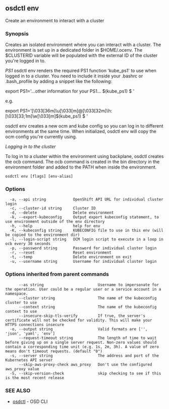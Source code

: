 ## osdctl env

Create an environment to interact with a cluster

### Synopsis


Creates an isolated environment where you can interact with a cluster.
The environment is set up in a dedicated folder in $HOME/.ocenv.
The $CLUSTERID variable will be populated with the external ID of the cluster you're logged in to.

*PS1*
osdctl env renders the required PS1 function 'kube_ps1' to use when logged in to a cluster.
You need to include it inside your .bashrc or .bash_profile by adding a snippet like the following:

export PS1='...other information for your PS1... $(kube_ps1) \$ '

e.g.

export PS1='\[\033[36m\]\u\[\033[m\]@\[\033[32m\]\h:\[\033[33;1m\]\w\[\033[m\]$(kube_ps1) \$ '

osdctl env creates a new ocm and kube config so you can log in to different environments at the same time.
When initialized, osdctl env will copy the ocm config you're currently using.

*Logging in to the cluster*

To log in to a cluster within the environment using backplane, osdctl creates the ocb command.
The ocb command is created in the bin directory in the environment folder and added to the PATH when inside the environment.


```
osdctl env [flags] [env-alias]
```

### Options

```
  -a, --api string            OpenShift API URL for individual cluster login
  -c, --cluster-id string     Cluster ID
  -d, --delete                Delete environment
  -k, --export-kubeconfig     Output export kubeconfig statement, to use environment outside of the env directory
  -h, --help                  help for env
  -K, --kubeconfig string     KUBECONFIG file to use in this env (will be copied to the environment dir)
  -l, --login-script string   OCM login script to execute in a loop in ocb every 30 seconds
  -p, --password string       Password for individual cluster login
  -r, --reset                 Reset environment
  -t, --temp                  Delete environment on exit
  -u, --username string       Username for individual cluster login
```

### Options inherited from parent commands

```
      --as string                        Username to impersonate for the operation. User could be a regular user or a service account in a namespace.
      --cluster string                   The name of the kubeconfig cluster to use
      --context string                   The name of the kubeconfig context to use
      --insecure-skip-tls-verify         If true, the server's certificate will not be checked for validity. This will make your HTTPS connections insecure
  -o, --output string                    Valid formats are ['', 'json', 'yaml', 'env']
      --request-timeout string           The length of time to wait before giving up on a single server request. Non-zero values should contain a corresponding time unit (e.g. 1s, 2m, 3h). A value of zero means don't timeout requests. (default "0")
  -s, --server string                    The address and port of the Kubernetes API server
      --skip-aws-proxy-check aws_proxy   Don't use the configured aws_proxy value
  -S, --skip-version-check               skip checking to see if this is the most recent release
```

### SEE ALSO

* [osdctl](osdctl.md)	 - OSD CLI

